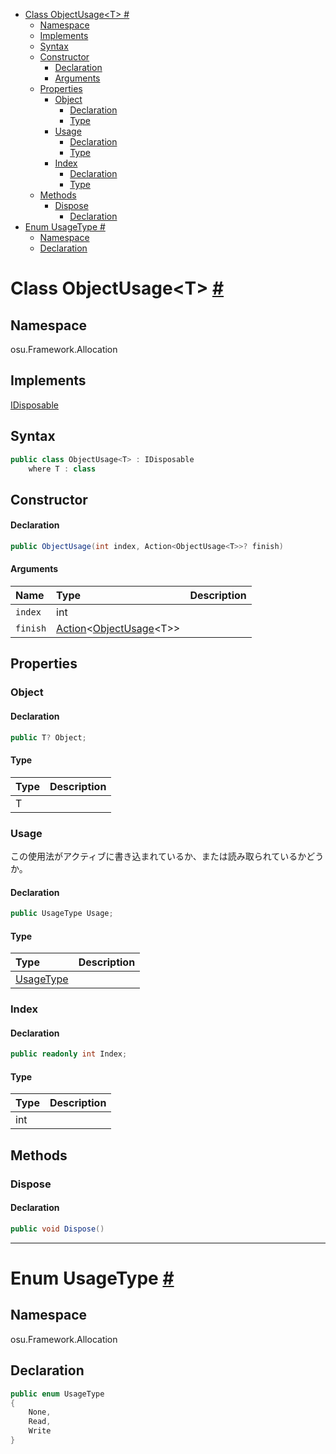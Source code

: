 - [Class ObjectUsage\<T\> #](#class-objectusaget-)
  - [Namespace](#namespace)
  - [Implements](#implements)
  - [Syntax](#syntax)
  - [Constructor](#constructor)
      - [Declaration](#declaration)
      - [Arguments](#arguments)
  - [Properties](#properties)
    - [Object](#object)
      - [Declaration](#declaration-1)
      - [Type](#type)
    - [Usage](#usage)
      - [Declaration](#declaration-2)
      - [Type](#type-1)
    - [Index](#index)
      - [Declaration](#declaration-3)
      - [Type](#type-2)
  - [Methods](#methods)
    - [Dispose](#dispose)
      - [Declaration](#declaration-4)
- [Enum UsageType #](#enum-usagetype-)
  - [Namespace](#namespace-1)
  - [Declaration](#declaration-5)



# Class ObjectUsage\<T\> [#](https://github.com/ppy/osu-framework/blob/master/osu.Framework/Allocation/ObjectUsage.cs#L8)


## Namespace
osu.Framework.Allocation


## Implements
[IDisposable]()


## Syntax
```csharp
public class ObjectUsage<T> : IDisposable
    where T : class
```


## Constructor
#### Declaration
```csharp
public ObjectUsage(int index, Action<ObjectUsage<T>>? finish)
```
#### Arguments
|Name|Type|Description|
|:-|:-|:-|
|`index`|int||
|`finish`|[Action]()\<[ObjectUsage]()\<T\>\>||


## Properties

### Object
#### Declaration
```csharp
public T? Object;
```
#### Type
|Type|Description|
|:-|:-|
|T||

### Usage
この使用法がアクティブに書き込まれているか、または読み取られているかどうか。
#### Declaration
```csharp
public UsageType Usage;
```
#### Type
|Type|Description|
|:-|:-|
|[UsageType]()||

### Index
#### Declaration
```csharp
public readonly int Index;
```
#### Type
|Type|Description|
|:-|:-|
|int||


## Methods

### Dispose
#### Declaration
```csharp
public void Dispose()
```



---
# Enum UsageType [#](https://github.com/ppy/osu-framework/blob/master/osu.Framework/Allocation/ObjectUsage.cs#L34)


## Namespace
osu.Framework.Allocation


## Declaration
```csharp
public enum UsageType
{
    None,
    Read,
    Write
}
```